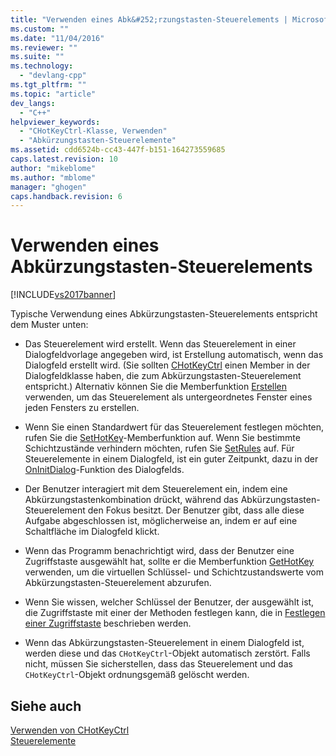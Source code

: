 ```yaml
---
title: "Verwenden eines Abk&#252;rzungstasten-Steuerelements | Microsoft Docs"
ms.custom: ""
ms.date: "11/04/2016"
ms.reviewer: ""
ms.suite: ""
ms.technology: 
  - "devlang-cpp"
ms.tgt_pltfrm: ""
ms.topic: "article"
dev_langs: 
  - "C++"
helpviewer_keywords: 
  - "CHotKeyCtrl-Klasse, Verwenden"
  - "Abkürzungstasten-Steuerelemente"
ms.assetid: cdd6524b-cc43-447f-b151-164273559685
caps.latest.revision: 10
author: "mikeblome"
ms.author: "mblome"
manager: "ghogen"
caps.handback.revision: 6
---
```

# Verwenden eines Abk&#252;rzungstasten-Steuerelements
[!INCLUDE[vs2017banner](../assembler/inline/includes/vs2017banner.md)]

Typische Verwendung eines Abkürzungstasten\-Steuerelements entspricht dem Muster unten:  
  
-   Das Steuerelement wird erstellt.  Wenn das Steuerelement in einer Dialogfeldvorlage angegeben wird, ist Erstellung automatisch, wenn das Dialogfeld erstellt wird. \(Sie sollten [CHotKeyCtrl](../mfc/reference/chotkeyctrl-class.md) einen Member in der Dialogfeldklasse haben, die zum Abkürzungstasten\-Steuerelement entspricht.\) Alternativ können Sie die Memberfunktion [Erstellen](../Topic/CHotKeyCtrl::Create.md) verwenden, um das Steuerelement als untergeordnetes Fenster eines jeden Fensters zu erstellen.  
  
-   Wenn Sie einen Standardwert für das Steuerelement festlegen möchten, rufen Sie die [SetHotKey](../Topic/CHotKeyCtrl::SetHotKey.md)\-Memberfunktion auf.  Wenn Sie bestimmte Schichtzustände verhindern möchten, rufen Sie [SetRules](../Topic/CHotKeyCtrl::SetRules.md) auf.  Für Steuerelemente in einem Dialogfeld, ist ein guter Zeitpunkt, dazu in der [OnInitDialog](../Topic/CDialog::OnInitDialog.md)\-Funktion des Dialogfelds.  
  
-   Der Benutzer interagiert mit dem Steuerelement ein, indem eine Abkürzungstastenkombination drückt, während das Abkürzungstasten\-Steuerelement den Fokus besitzt.  Der Benutzer gibt, dass alle diese Aufgabe abgeschlossen ist, möglicherweise an, indem er auf eine Schaltfläche im Dialogfeld klickt.  
  
-   Wenn das Programm benachrichtigt wird, dass der Benutzer eine Zugriffstaste ausgewählt hat, sollte er die Memberfunktion [GetHotKey](../Topic/CHotKeyCtrl::GetHotKey.md) verwenden, um die virtuellen Schlüssel\- und Schichtzustandswerte vom Abkürzungstasten\-Steuerelement abzurufen.  
  
-   Wenn Sie wissen, welcher Schlüssel der Benutzer, der ausgewählt ist, die Zugriffstaste mit einer der Methoden festlegen kann, die in [Festlegen einer Zugriffstaste](../mfc/setting-a-hot-key.md) beschrieben werden.  
  
-   Wenn das Abkürzungstasten\-Steuerelement in einem Dialogfeld ist, werden diese und das `CHotKeyCtrl`\-Objekt automatisch zerstört.  Falls nicht, müssen Sie sicherstellen, dass das Steuerelement und das `CHotKeyCtrl`\-Objekt ordnungsgemäß gelöscht werden.  
  
## Siehe auch  
 [Verwenden von CHotKeyCtrl](../mfc/using-chotkeyctrl.md)   
 [Steuerelemente](../mfc/controls-mfc.md)